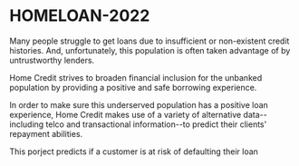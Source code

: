 # HOMELOAN-2022
Many people struggle to get loans due to insufficient or non-existent credit histories. And, unfortunately, this population is often taken advantage of by untrustworthy lenders.

Home Credit strives to broaden financial inclusion for the unbanked population by providing a positive and safe borrowing experience. 

In order to make sure this underserved population has a positive loan experience, Home Credit makes use of a variety of alternative data--including telco and transactional information--to predict their clients' repayment abilities.

This porject predicts if a customer is at risk of defaulting their loan

